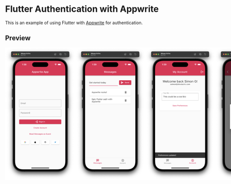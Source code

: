 # Flutter Authentication with Appwrite

This is an example of using Flutter with [Appwrite](https://appwrite.io/) for authentication.

## Preview

<div style="display: flex; flex-direction: 'row';">
<img src="./screenshots/1.png" width=45%>
<img src="./screenshots/2.png" width="45%">
<img src="./screenshots/3.png" width="45%">
<img src="./screenshots/4.png" width="45%">

</div>
